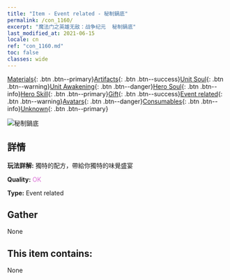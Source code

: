 ```yaml
---
title: "Item - Event related - 秘制鍋底"
permalink: /con_1160/
excerpt: "魔法门之英雄无敌：战争纪元  秘制鍋底"
last_modified_at: 2021-06-15
locale: cn
ref: "con_1160.md"
toc: false
classes: wide
---
```

 [Materials](/ItemsCN/){: .btn .btn--primary}[Artifacts](/ItemsCN/Artifacts/){: .btn .btn--success}[Unit Soul](/ItemsCN/UnitSoul/){: .btn .btn--warning}[Unit Awakening](/ItemsCN/UnitAwakening/){: .btn .btn--danger}[Hero Soul](/ItemsCN/HeroSoul/){: .btn .btn--info}[Hero Skill](/ItemsCN/HeroSkill/){: .btn .btn--primary}[Gift](/ItemsCN/Gift/){: .btn .btn--success}[Event related](/ItemsCN/Events/){: .btn .btn--warning}[Avatars](/ItemsCN/Avatars/){: .btn .btn--danger}[Consumables](/ItemsCN/Consumables/){: .btn .btn--info}[Unknown](/ItemsCN/Unknown/){: .btn .btn--primary}

 ![秘制鍋底](/images/t/i_8150003.png)

## 詳情
 **玩法詳解:** 獨特的配方，帶給你獨特的味覺盛宴

 **Quality:** <span style="color: #DA70D6">OK</span>

 **Type:** Event related

## Gather

  None

## This item contains:

  None


